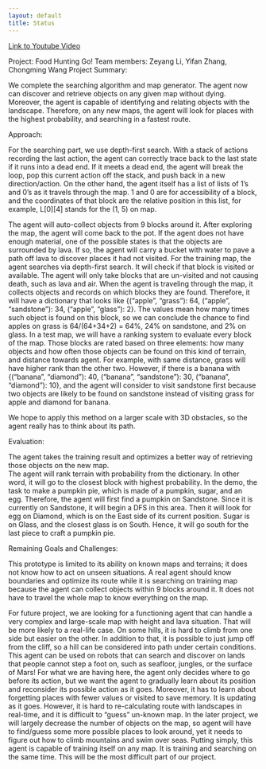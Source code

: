 ```yaml
---
layout: default
title: Status
---
```

<a href="https://youtu.be/lLSKd205U9M">Link to Youtube Video</a>


Project: Food Hunting Go!
Team members: Zeyang Li, Yifan Zhang, Chongming Wang 
Project Summary: 

We complete the searching algorithm and map generator. The agent now can discover and retrieve objects on any given map without dying. Moreover, the agent is capable of identifying and relating objects with the landscape. Therefore, on any new maps, the agent will look for places with the highest probability, and searching in a fastest route. 

Approach: 

For the searching part, we use depth-first search. With a stack of actions recording the last action, the agent can correctly trace back to the last state if it runs into a dead end. If it meets a dead end, the agent will break the loop, pop this current action off the stack, and push back in a new direction/action. On the other hand, the agent itself has a list of lists of 1’s and 0’s as it travels through the map. 1 and 0 are for accessibility of a block, and the coordinates of that block are the relative position in this list, for example, L[0][4] stands for the (1, 5) on map. 

The agent will auto-collect objects from 9 blocks around it. After exploring the map, the agent will come back to the pot. If the agent does not have enough material, one of the possible states is that the objects are surrounded by lava. If so, the agent will carry a bucket with water to pave a path off lava to discover places it had not visited. 
For the training map, the agent searches via depth-first search. It will check if that block is visited or available. The agent will only take blocks that are un-visited and not causing death, such as lava and air. When the agent is traveling through the map, it collects objects and records on which blocks they are found. Therefore, it will have a dictionary that looks like {(“apple”, “grass”): 64, (“apple”, “sandstone”): 34, (“apple”, “glass”): 2}. The values mean how many times such object is found on this block, so we can conclude the chance to find apples on grass is 64/(64+34+2) = 64%, 24% on sandstone, and 2% on glass. In a test map, we will have a ranking system to evaluate every block of the map. Those blocks are rated based on three elements: how many objects and how often those objects can be found on this kind of terrain, and distance towards agent. For example, with same distance, grass will have higher rank than the other two. However, if there is a banana with {(“banana”, “diamond”): 40, (“banana”, “sandstone”): 30, (“banana”, “diamond”): 10}, and the agent will consider to visit sandstone first because two objects are likely to be found on sandstone instead of visiting grass for apple and diamond for banana. 

We hope to apply this method on a larger scale with 3D obstacles, so the agent really has to think about its path. 

Evaluation: 
	
The agent takes the training result and optimizes a better way of retrieving those objects on the new map.  
The agent will rank terrain with probability from the dictionary. In other word, it will go to the closest block with highest probability. In the demo, the task to make a pumpkin pie, which is made of a pumpkin, sugar, and an egg. 
Therefore, the agent will first find a pumpkin on Sandstone. Since it is currently on Sandstone, it will begin a DFS in this area. Then it will look for egg on Diamond, which is on the East side of its current position. Sugar is on Glass, and the closest glass is on South. Hence, it will go south for the last piece to craft a pumpkin pie.

Remaining Goals and Challenges: 

This prototype is limited to its ability on known maps and terrains; it does not know how to act on unseen situations. A real agent should know boundaries and optimize its route while it is searching on training map because the agent can collect objects within 9 blocks around it. It does not have to travel the whole map to know everything on the map. 

For future project, we are looking for a functioning agent that can handle a very complex and large-scale map with height and lava situation. That will be more likely to a real-life case. On some hills, it is hard to climb from one side but easier on the other. In addition to that, it is possible to just jump off from the cliff, so a hill can be considered into path under certain conditions. This agent can be used on robots that can search and discover on lands that people cannot step a foot on, such as seafloor, jungles, or the surface of Mars! 
For what we are having here, the agent only decides where to go before its action, but we want the agent to gradually learn about its position and reconsider its possible action as it goes. Moreover, it has to learn about forgetting places with fewer values or visited to save memory. It is updating as it goes. However, it is hard to re-calculating route with landscapes in real-time, and it is difficult to “guess” un-known map. 
In the later project, we will largely decrease the number of objects on the map, so agent will have to find/guess some more possible places to look around, yet it needs to figure out how to climb mountains and swim over seas. Putting simply, this agent is capable of training itself on any map. It is training and searching on the same time. This will be the most difficult part of our project. 
